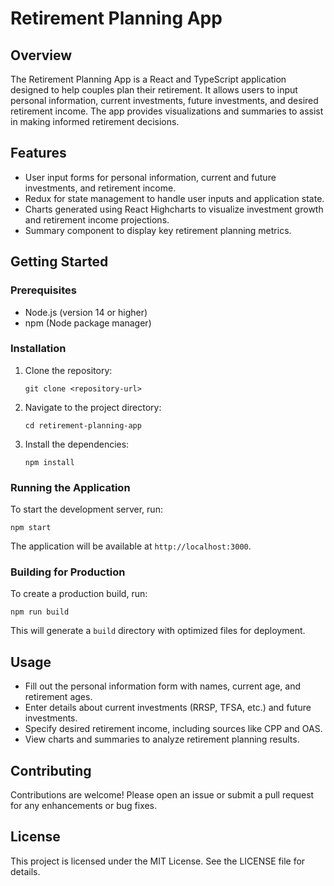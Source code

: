 # Retirement Planning App

## Overview
The Retirement Planning App is a React and TypeScript application designed to help couples plan their retirement. It allows users to input personal information, current investments, future investments, and desired retirement income. The app provides visualizations and summaries to assist in making informed retirement decisions.

## Features
- User input forms for personal information, current and future investments, and retirement income.
- Redux for state management to handle user inputs and application state.
- Charts generated using React Highcharts to visualize investment growth and retirement income projections.
- Summary component to display key retirement planning metrics.

## Getting Started

### Prerequisites
- Node.js (version 14 or higher)
- npm (Node package manager)

### Installation
1. Clone the repository:
   ```
   git clone <repository-url>
   ```
2. Navigate to the project directory:
   ```
   cd retirement-planning-app
   ```
3. Install the dependencies:
   ```
   npm install
   ```

### Running the Application
To start the development server, run:
```
npm start
```
The application will be available at `http://localhost:3000`.

### Building for Production
To create a production build, run:
```
npm run build
```
This will generate a `build` directory with optimized files for deployment.

## Usage
- Fill out the personal information form with names, current age, and retirement ages.
- Enter details about current investments (RRSP, TFSA, etc.) and future investments.
- Specify desired retirement income, including sources like CPP and OAS.
- View charts and summaries to analyze retirement planning results.

## Contributing
Contributions are welcome! Please open an issue or submit a pull request for any enhancements or bug fixes.

## License
This project is licensed under the MIT License. See the LICENSE file for details.